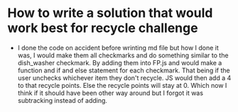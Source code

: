 # How to write a solution that would work best for recycle challenge
- I done the code on accident before wrinting md file but how I done it was, I would make them all checkmarks and do something similar to the dish_washer checkmark. By adding them into FP.js and would make a function and if and else statement for each checkmark. That being if the user unchecks whichever item they don't recycle. JS would then add a 4 to that recycle points. Else the recycle points will stay at 0. Which now I think if it should have been other way around but I forgot it was subtracking instead of adding.